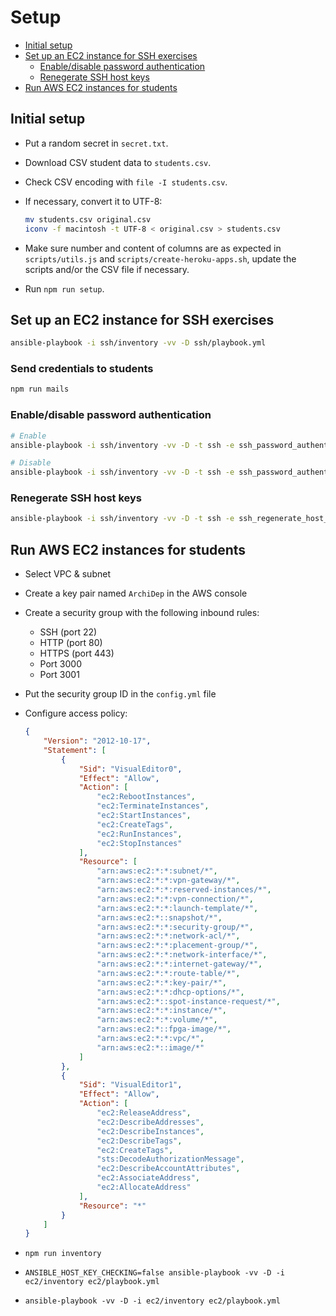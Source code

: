# Setup

<!-- START doctoc generated TOC please keep comment here to allow auto update -->
<!-- DON'T EDIT THIS SECTION, INSTEAD RE-RUN doctoc TO UPDATE -->

- [Initial setup](#initial-setup)
- [Set up an EC2 instance for SSH exercises](#set-up-an-ec2-instance-for-ssh-exercises)
  - [Enable/disable password authentication](#enabledisable-password-authentication)
  - [Renegerate SSH host keys](#renegerate-ssh-host-keys)
- [Run AWS EC2 instances for students](#run-aws-ec2-instances-for-students)

<!-- END doctoc generated TOC please keep comment here to allow auto update -->

## Initial setup

* Put a random secret in `secret.txt`.
* Download CSV student data to `students.csv`.
* Check CSV encoding with `file -I students.csv`.
* If necessary, convert it to UTF-8:

  ```bash
  mv students.csv original.csv
  iconv -f macintosh -t UTF-8 < original.csv > students.csv
  ```
* Make sure number and content of columns are as expected in `scripts/utils.js`
  and `scripts/create-heroku-apps.sh`, update the scripts and/or the CSV file if
  necessary.
* Run `npm run setup`.

## Set up an EC2 instance for SSH exercises

```bash
ansible-playbook -i ssh/inventory -vv -D ssh/playbook.yml
```

### Send credentials to students

```bash
npm run mails
```

### Enable/disable password authentication

```bash
# Enable
ansible-playbook -i ssh/inventory -vv -D -t ssh -e ssh_password_authentication=true ssh/playbook.yml

# Disable
ansible-playbook -i ssh/inventory -vv -D -t ssh -e ssh_password_authentication=false ssh/playbook.yml
```

### Renegerate SSH host keys

```bash
ansible-playbook -i ssh/inventory -vv -D -t ssh -e ssh_regenerate_host_keys=true ssh/playbook.yml
```

## Run AWS EC2 instances for students

* Select VPC & subnet
* Create a key pair named `ArchiDep` in the AWS console
* Create a security group with the following inbound rules:
  * SSH (port 22)
  * HTTP (port 80)
  * HTTPS (port 443)
  * Port 3000
  * Port 3001
* Put the security group ID in the `config.yml` file
* Configure access policy:

  ```json
  {
      "Version": "2012-10-17",
      "Statement": [
          {
              "Sid": "VisualEditor0",
              "Effect": "Allow",
              "Action": [
                  "ec2:RebootInstances",
                  "ec2:TerminateInstances",
                  "ec2:StartInstances",
                  "ec2:CreateTags",
                  "ec2:RunInstances",
                  "ec2:StopInstances"
              ],
              "Resource": [
                  "arn:aws:ec2:*:*:subnet/*",
                  "arn:aws:ec2:*:*:vpn-gateway/*",
                  "arn:aws:ec2:*:*:reserved-instances/*",
                  "arn:aws:ec2:*:*:vpn-connection/*",
                  "arn:aws:ec2:*:*:launch-template/*",
                  "arn:aws:ec2:*::snapshot/*",
                  "arn:aws:ec2:*:*:security-group/*",
                  "arn:aws:ec2:*:*:network-acl/*",
                  "arn:aws:ec2:*:*:placement-group/*",
                  "arn:aws:ec2:*:*:network-interface/*",
                  "arn:aws:ec2:*:*:internet-gateway/*",
                  "arn:aws:ec2:*:*:route-table/*",
                  "arn:aws:ec2:*:*:key-pair/*",
                  "arn:aws:ec2:*:*:dhcp-options/*",
                  "arn:aws:ec2:*::spot-instance-request/*",
                  "arn:aws:ec2:*:*:instance/*",
                  "arn:aws:ec2:*:*:volume/*",
                  "arn:aws:ec2:*::fpga-image/*",
                  "arn:aws:ec2:*:*:vpc/*",
                  "arn:aws:ec2:*::image/*"
              ]
          },
          {
              "Sid": "VisualEditor1",
              "Effect": "Allow",
              "Action": [
                  "ec2:ReleaseAddress",
                  "ec2:DescribeAddresses",
                  "ec2:DescribeInstances",
                  "ec2:DescribeTags",
                  "ec2:CreateTags",
                  "sts:DecodeAuthorizationMessage",
                  "ec2:DescribeAccountAttributes",
                  "ec2:AssociateAddress",
                  "ec2:AllocateAddress"
              ],
              "Resource": "*"
          }
      ]
  }
  ```
* `npm run inventory`
* `ANSIBLE_HOST_KEY_CHECKING=false ansible-playbook -vv -D -i ec2/inventory ec2/playbook.yml`
* `ansible-playbook -vv -D -i ec2/inventory ec2/playbook.yml`
